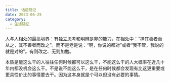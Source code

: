 ```yaml
---
title: 话语随记
date: 2023-06-25
category:
  - 生活随记
---
```




<!-- more -->

人与人相处的最高境界：有独立思考和明辨是非的能力，在相处中：“择其善者而从之，其不善者而改之”。而不是老是说：“啊，你说的都对”或者“我不管，我说的就是对的”。有则改之、无则加勉。

本质是能这么干的人往往任何时候都可以这么干，不能这么干的人大概率在近几十年内都没机会这么干。不是说不能这么干，是在任何时候都会发现有比这更重要或更具性价比的事情要去干。因为这本身就是个可以但没有必要的事情。





